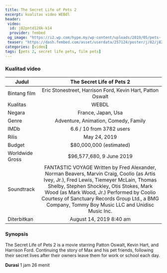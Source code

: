 ```yaml
---
title: The Secret Life of Pets 2
excerpt: kualitas video WEBdl
header:
 video:
  id: j82pntd128k-k14
  provider: fembed
 og_image: "https://i2.wp.com/hype.my/wp-content/uploads/2019/05/pets-.jpeg?ssl=1"
 teaser: "https://dash.fembed.com/asset/userdata/257124/poster/j/82/j82pntd128k-k14.png"
categories: [video]
tags: [pets 2, secret life pets, film pets]
---
```

### Kualitad video

|Judul|The Secret Life of Pets 2|
|---|:---:|
|Bintang film|Eric Stonestreet, Harrison Ford, Kevin Hart, Patton Oswalt|
|Kualitas|WEBDL|
|Negara|France, Japan, Usa|
|Genre|Adventure, Animation, Comedy, Family|
|IMDb|6.6 / 10 from 3782 users|
|Rilis|May 24, 2019|
|Budget| $80,000,000 (estimated)|
|Worldwide Gross| $96,577,680, 9 June 2019|
|Soundtrack| FANTASTIC VOYAGE Written by Fred Alexander, Norman Beavers, Marvin Craig, Coolio (as Artis Ivey, Jr.), Fred Lewis, Tiemeyer McLain, Thomas Shelby, Stephen Shockley, Otis Stokes, Mark Wood (as Mark Wood, Jr.) Performed by Coolio Courtesy of Sanctuary Records Group Ltd., a BMG Company, Tommy Boy Music LLC and Unidisc Music Inc.|
|Diterbitkan|August 14, 2019 8:40 am|

### Synopsis
The Secret Life of Pets 2 is a movie starring Patton Oswalt, Kevin Hart, and Harrison Ford. Continuing the story of Max and his pet friends, following their secret lives after their owners leave them for work or school each day.

**Durasi** 1 jam 26 menit
